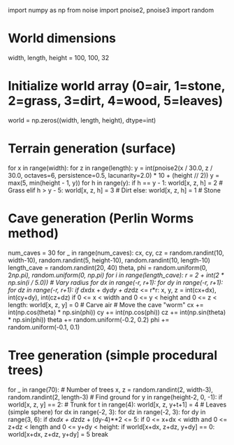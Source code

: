 import numpy as np
from noise import pnoise2, pnoise3
import random

# World dimensions
width, length, height = 100, 100, 32

# Initialize world array (0=air, 1=stone, 2=grass, 3=dirt, 4=wood, 5=leaves)
world = np.zeros((width, length, height), dtype=int)

# Terrain generation (surface)
for x in range(width):
    for z in range(length):
        y = int(pnoise2(x / 30.0, z / 30.0, octaves=6, persistence=0.5, lacunarity=2.0) * 10 + (height // 2))
        y = max(5, min(height - 1, y))
        for h in range(y):
            if h == y - 1:
                world[x, z, h] = 2  # Grass
            elif h > y - 5:
                world[x, z, h] = 3  # Dirt
            else:
                world[x, z, h] = 1  # Stone

# Cave generation (Perlin Worms method)
num_caves = 30
for _ in range(num_caves):
    cx, cy, cz = random.randint(10, width-10), random.randint(5, height-10), random.randint(10, length-10)
    length_cave = random.randint(20, 40)
    theta, phi = random.uniform(0, 2*np.pi), random.uniform(0, np.pi)
    for i in range(length_cave):
        r = 2 + int(2 * np.sin(i / 5.0))  # Vary radius
        for dx in range(-r, r+1):
            for dy in range(-r, r+1):
                for dz in range(-r, r+1):
                    if dx*dx + dy*dy + dz*dz <= r*r:
                        x, y, z = int(cx+dx), int(cy+dy), int(cz+dz)
                        if 0 <= x < width and 0 <= y < height and 0 <= z < length:
                            world[x, z, y] = 0  # Carve air
        # Move the cave "worm"
        cx += int(np.cos(theta) * np.sin(phi))
        cy += int(np.cos(phi))
        cz += int(np.sin(theta) * np.sin(phi))
        theta += random.uniform(-0.2, 0.2)
        phi += random.uniform(-0.1, 0.1)

# Tree generation (simple procedural trees)
for _ in range(70):  # Number of trees
    x, z = random.randint(2, width-3), random.randint(2, length-3)
    # Find ground
    for y in range(height-2, 0, -1):
        if world[x, z, y] == 2:
            # Trunk
            for t in range(4):
                world[x, z, y+t+1] = 4
            # Leaves (simple sphere)
            for dx in range(-2, 3):
                for dz in range(-2, 3):
                    for dy in range(3, 6):
                        if dx*dx + dz*dz + (dy-4)**2 <= 5:
                            if 0 <= x+dx < width and 0 <= z+dz < length and 0 <= y+dy < height:
                                if world[x+dx, z+dz, y+dy] == 0:
                                    world[x+dx, z+dz, y+dy] = 5
            break
